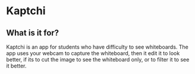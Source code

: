 # Kaptchi

## What is it for?
Kaptchi is an app for students who have difficulty to see 
whiteboards. The app uses your webcam to capture the whiteboard, then it edit it to look better, if its to cut the image
to see the whiteboard only, or to filter it to see it better.